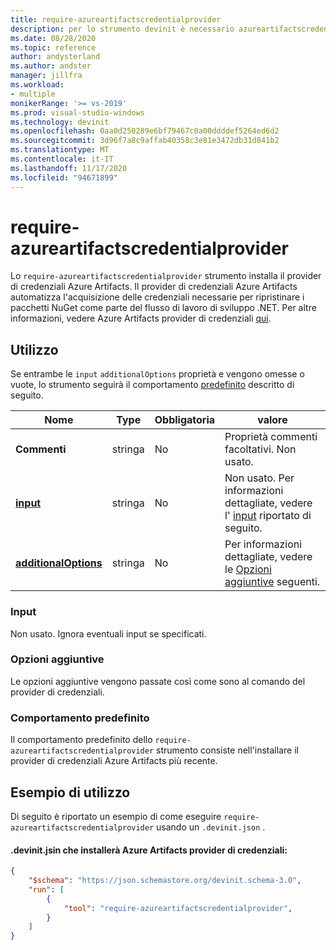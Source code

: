 ```yaml
---
title: require-azureartifactscredentialprovider
description: per lo strumento devinit è necessario azureartifactscredentialprovider.
ms.date: 08/28/2020
ms.topic: reference
author: andysterland
ms.author: andster
manager: jillfra
ms.workload:
- multiple
monikerRange: '>= vs-2019'
ms.prod: visual-studio-windows
ms.technology: devinit
ms.openlocfilehash: 0aa0d250289e6bf79467c0a00ddddef5264ed6d2
ms.sourcegitcommit: 3d96f7a8c9affab40358c3e81e3472db31d841b2
ms.translationtype: MT
ms.contentlocale: it-IT
ms.lasthandoff: 11/17/2020
ms.locfileid: "94671899"
---
```

# <a name="require-azureartifactscredentialprovider"></a>require-azureartifactscredentialprovider

Lo `require-azureartifactscredentialprovider` strumento installa il provider di credenziali Azure Artifacts. Il provider di credenziali Azure Artifacts automatizza l'acquisizione delle credenziali necessarie per ripristinare i pacchetti NuGet come parte del flusso di lavoro di sviluppo .NET. Per altre informazioni, vedere Azure Artifacts provider di credenziali [qui](https://github.com/microsoft/artifacts-credprovider/blob/master/README.md).

## <a name="usage"></a>Utilizzo

Se entrambe le `input` `additionalOptions` proprietà e vengono omesse o vuote, lo strumento seguirà il comportamento [predefinito](#default-behavior) descritto di seguito.

| Nome                                             | Type   | Obbligatoria | valore                                                                                |
|--------------------------------------------------|--------|----------|--------------------------------------------------------------------------------------|
| **Commenti**                                     | stringa | No       | Proprietà commenti facoltativi. Non usato.                                                |
| [**input**](#input)                              | stringa | No       | Non usato. Per informazioni dettagliate, vedere l' [input](#input) riportato di seguito. |
| [**additionalOptions**](#additional-options)     | stringa | No       | Per informazioni dettagliate, vedere le [Opzioni aggiuntive](#additional-options) seguenti.                     |

### <a name="input"></a>Input

Non usato. Ignora eventuali input se specificati.

### <a name="additional-options"></a>Opzioni aggiuntive

Le opzioni aggiuntive vengono passate così come sono al comando del provider di credenziali.

### <a name="default-behavior"></a>Comportamento predefinito

Il comportamento predefinito dello `require-azureartifactscredentialprovider` strumento consiste nell'installare il provider di credenziali Azure Artifacts più recente.

## <a name="example-usage"></a>Esempio di utilizzo
Di seguito è riportato un esempio di come eseguire `require-azureartifactscredentialprovider` usando un `.devinit.json` . 

#### <a name="devinitjson-that-will-install-azure-artifacts-credential-provider"></a>.devinit.jsin che installerà Azure Artifacts provider di credenziali:
```json
{
    "$schema": "https://json.schemastore.org/devinit.schema-3.0",
    "run": [
        {
            "tool": "require-azureartifactscredentialprovider",
        }
    ]
}
```
